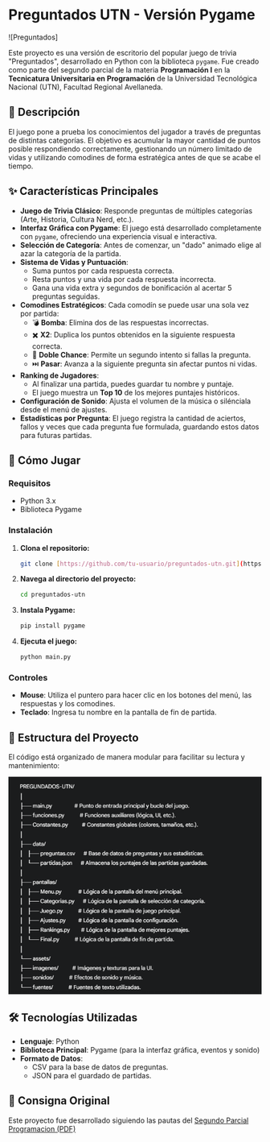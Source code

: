 # Preguntados UTN - Versión Pygame

![Preguntados]

Este proyecto es una versión de escritorio del popular juego de trivia "Preguntados", desarrollado en Python con la biblioteca `pygame`. Fue creado como parte del segundo parcial de la materia **Programación I** en la **Tecnicatura Universitaria en Programación** de la Universidad Tecnológica Nacional (UTN), Facultad Regional Avellaneda.

## 📜 Descripción

El juego pone a prueba los conocimientos del jugador a través de preguntas de distintas categorías. El objetivo es acumular la mayor cantidad de puntos posible respondiendo correctamente, gestionando un número limitado de vidas y utilizando comodines de forma estratégica antes de que se acabe el tiempo.

## ✨ Características Principales

* **Juego de Trivia Clásico**: Responde preguntas de múltiples categorías (Arte, Historia, Cultura Nerd, etc.).
* **Interfaz Gráfica con Pygame**: El juego está desarrollado completamente con `pygame`, ofreciendo una experiencia visual e interactiva.
* **Selección de Categoría**: Antes de comenzar, un "dado" animado elige al azar la categoría de la partida.
* **Sistema de Vidas y Puntuación**:
    * Suma puntos por cada respuesta correcta.
    * Resta puntos y una vida por cada respuesta incorrecta.
    * Gana una vida extra y segundos de bonificación al acertar 5 preguntas seguidas.
* **Comodines Estratégicos**: Cada comodín se puede usar una sola vez por partida:
    * 💣 **Bomba**: Elimina dos de las respuestas incorrectas.
    * ✖️ **X2**: Duplica los puntos obtenidos en la siguiente respuesta correcta.
    * 🔄 **Doble Chance**: Permite un segundo intento si fallas la pregunta.
    * ⏭️ **Pasar**: Avanza a la siguiente pregunta sin afectar puntos ni vidas.
* **Ranking de Jugadores**:
    * Al finalizar una partida, puedes guardar tu nombre y puntaje.
    * El juego muestra un **Top 10** de los mejores puntajes históricos.
* **Configuración de Sonido**: Ajusta el volumen de la música o silénciala desde el menú de ajustes.
* **Estadísticas por Pregunta**: El juego registra la cantidad de aciertos, fallos y veces que cada pregunta fue formulada, guardando estos datos para futuras partidas.

## 🚀 Cómo Jugar

### Requisitos

* Python 3.x
* Biblioteca Pygame

### Instalación

1.  **Clona el repositorio:**
    ```bash
    git clone [https://github.com/tu-usuario/preguntados-utn.git](https://github.com/tu-usuario/preguntados-utn.git)
    ```
2.  **Navega al directorio del proyecto:**
    ```bash
    cd preguntados-utn
    ```
3.  **Instala Pygame:**
    ```bash
    pip install pygame
    ```
4.  **Ejecuta el juego:**
    ```bash
    python main.py
    ```

### Controles

* **Mouse**: Utiliza el puntero para hacer clic en los botones del menú, las respuestas y los comodines.
* **Teclado**: Ingresa tu nombre en la pantalla de fin de partida.

## 📂 Estructura del Proyecto

El código está organizado de manera modular para facilitar su lectura y mantenimiento:

![Estructura de Carpetas](assets/imagenes/estructura_carpetas.png)

## 🛠️ Tecnologías Utilizadas

* **Lenguaje**: Python
* **Biblioteca Principal**: Pygame (para la interfaz gráfica, eventos y sonido)
* **Formato de Datos**:
    * CSV para la base de datos de preguntas.
    * JSON para el guardado de partidas.

## 📄 Consigna Original

Este proyecto fue desarrollado siguiendo las pautas del [Segundo Parcial Programacion (PDF)](https://github.com/Gastonidas/PREGUNDADOS-UTN/blob/9ef893fd8f0641d1fec003b9d53acddf0316271e/Segundo%20parcial%20Programacio%CC%81n%201%20AD.pdf)
